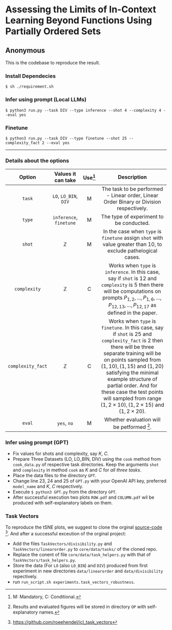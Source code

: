 
# Assessing the Limits of In-Context Learning Beyond Functions Using Partially Ordered Sets
## Anonymous 

This is the codebase to reproduce the result.


### Install Dependecies
`$ sh ./requirement.sh`

### Infer using prompt (Local LLMs)
`$ python3 run.py --task DIV --type inference --shot 4 --complexity 4 --eval yes`

### Finetune
`$ python3 run.py --task DIV --type finetune --shot 25 --complexity_fact 2 --eval yes`

---

### Details about the options

|       Option      |    Values it can take   | Use[^1] |                                                                                                                                                                                          Description                                                                                                                                                                                          |
|:-----------------:|:-----------------------:|:-------:|:---------------------------------------------------------------------------------------------------------------------------------------------------------------------------------------------------------------------------------------------------------------------------------------------------------------------------------------------------------------------------------------------:|
|       `task`      |  `LO`, `LO_BIN`, `DIV`  |    M    | The task to be performed - Linear order, Linear Order Binary or Division respectively.                                                                                                                                                                                                                                                                                                        |
|       `type`      | `inference`, `finetune` |    M    | The type of experiment to be conducted.                                                                                                                                                                                                                                                                                                                                                       |
|       `shot`      |       $\mathbb{Z}$      |    M    | In the case when `type` is `finetune` assign `shot` with value greater than $10$, to exclude pathelogical cases.                                                                                                                                                                                                                                                                              |
|    `complexity`   |       $\mathbb{Z}$      |    C    | Works when `type` is `inference`. In this case, say if `shot` is $12$  and `complexity` is $5$ then there will be computations on prompts $P_{1,2}, ... ,P_{1,6}, ..., P_{12,13}, ... ,P_{12,17}$ as defined in the paper.                                                                                                                                                                    |
| `complexity_fact` |       $\mathbb{Z}$      |    C    | Works when `type` is `finetune`. In this case, say if `shot` is $25$  and `complexity_fact` is $2$ then there will be three separate training will be on points sampled from $(1, 10), (1, 15)$ and $(1, 20)$ satisfying the minimal example structure of partial order. And for these case the test points will sampled from range $(1, 2\times 10), (1, 2\times 15)$ and $(1, 2\times 20)$. |
|       `eval`      |       `yes`, `no`       |    M    | Whether evaluation will be petformed [^2].                                                                                                                                                                                                                                                                                                                                                    |


### Infer using prompt (GPT)

- Fix values for shots and complexity, say $K$, $C$.
- Prepare Three Datasets (LO, LO_BIN, DIV) using the `cook` method from `cook_data.py` of respective task directories. Keep the arguments `shot` and `complexity` in method `cook` as $K$ and $C$ for _all three tasks_.
- Place the data files to the directory `GPT`.
- Change line 23, 24 and 25 of `GPT.py` with your OpenAI API key, preferred `model_name` and $K$, $C$ respectively.
- Execute `$ python3 GPT.py` from the directory `GPT`.
- After successful execution two plots `ROW.pdf` and `COLUMN.pdf` wil be produced with self-explanatory labels on them.


### Task Vectors
To reproduce the tSNE plots, we suggest to clone the orginal [source-code](https://github.com/roeehendel/icl_task_vectors) [^3]. And after a successful exceution of the orginal project:
- Add the files `TaskVectors/divisibility.py` and `TaskVectors/linearorder.py` to `core/data/tasks/` of the cloned repo.
- Replace the conent of file `core/data/task_helpers.py` with that of `TaskVectors/task_helpers.py`.
- Store the data (For `LO` (also `LO_BIN`) and `DIV`) produced from first experiment in new directories `data/linearorder` and `data/divisibility` repectively.
- run `run_script.sh experiments.task_vectors_robustness`.

[^1]: M: Mandatory, C: Conditional.
[^2]: Results and evaluated figures will be stored in directory  `OP` with self-explanatory names.
[^3]: https://github.com/roeehendel/icl_task_vectors
